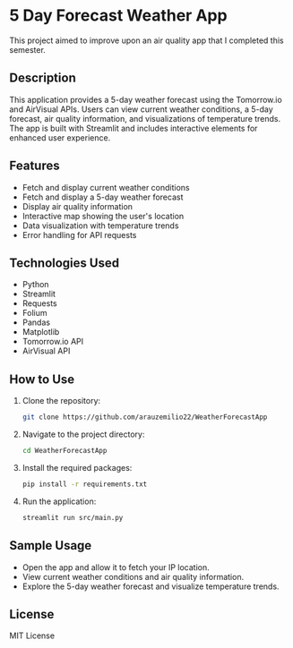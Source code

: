 # 5 Day Forecast Weather App
This project aimed to improve upon an air quality app that I completed this semester. 


## Description
This application provides a 5-day weather forecast using the Tomorrow.io and AirVisual APIs. Users can view current weather conditions, a 5-day forecast, air quality information, and visualizations of temperature trends. The app is built with Streamlit and includes interactive elements for enhanced user experience.

## Features
- Fetch and display current weather conditions
- Fetch and display a 5-day weather forecast
- Display air quality information
- Interactive map showing the user's location
- Data visualization with temperature trends
- Error handling for API requests

## Technologies Used
- Python
- Streamlit
- Requests
- Folium
- Pandas
- Matplotlib
- Tomorrow.io API
- AirVisual API

## How to Use
1. Clone the repository:
    ```bash
    git clone https://github.com/arauzemilio22/WeatherForecastApp
    ```
2. Navigate to the project directory:
    ```bash
    cd WeatherForecastApp
    ```
3. Install the required packages:
    ```bash
    pip install -r requirements.txt
    ```
4. Run the application:
    ```bash
    streamlit run src/main.py
    ```

## Sample Usage
- Open the app and allow it to fetch your IP location.
- View current weather conditions and air quality information.
- Explore the 5-day weather forecast and visualize temperature trends.

## License
MIT License
